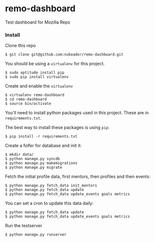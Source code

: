 remo-dashboard
==============

Test dashboard for Mozilla Reps

### Install

Clone this repo

    $ git clone git@github.com:nukeador/remo-dashboard.git
    
You should be using a ``virtualenv`` for this project.

    $ sudo aptitude install pip
    $ sudo pip install virtualenv

Create and enable the ``virtualenv``

    $ virtualenv remo-dashboard
    $ cd remo-dashboard
    $ source bin/activate

You'll need to install python packages used in this project. These are in ``requirements.txt``.

The best way to install these packages is using ``pip``:

    $ pip install -r requirements.txt
    
Create a folfer for database and init it:

    $ mkdir data/
    $ python manage.py syncdb
    $ python manage.py makemigrations
    $ python manage.py migrate
    
Fetch the initial profile data, first mentors, then profiles and then events:
    
    $ python manage.py fetch_data init_mentors
    $ python manage.py fetch_data update
    $ python manage.py fetch_data update_events goals metrics
    
You can set a cron to update this data daily:

    $ python manage.py fetch_data update
    $ python manage.py fetch_data update_events goals metrics

Run the testserver

    $ python manage.py runserver